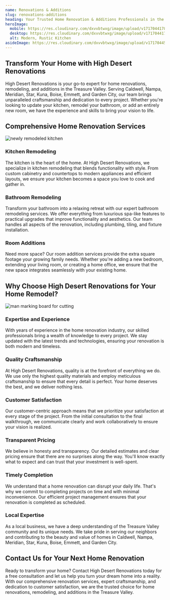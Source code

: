 ```yaml
---
name: Renovations & Additions
slug: renovations-additions
heading: Your Trusted Home Renovation & Additions Professionals in the Treasure Valley
heroImage:
  mobile: https://res.cloudinary.com/dxvvbtwxg/image/upload/v1717044178/Kitchen_Counter_Stools_b8brry.webp
  desktop: https://res.cloudinary.com/dxvvbtwxg/image/upload/v1717044178/Kitchen_Counter_Stools_b8brry.webp
  alt: Modern, Rustic Kitchen
asideImage: https://res.cloudinary.com/dxvvbtwxg/image/upload/v1717044524/Bathroom_Interior_Photo_s7yprg.jpg
---
```


## Transform Your Home with High Desert Renovations

High Desert Renovations is your go-to expert for home renovations, remodeling, and additions in the Treasure Valley. Serving Caldwell, Nampa, Meridian, Star, Kuna, Boise, Emmett, and Garden City, our team brings unparalleled craftsmanship and dedication to every project. Whether you're looking to update your kitchen, remodel your bathroom, or add an entirely new room, we have the experience and skills to bring your vision to life.

## Comprehensive Home Renovation Services

![newly remodeled kitchen](https://res.cloudinary.com/dxvvbtwxg/image/upload/v1716417985/Gray_steel_refrigerator_dgwmwj.jpg)

### Kitchen Remodeling

The kitchen is the heart of the home. At High Desert Renovations, we specialize in kitchen remodeling that blends functionality with style. From custom cabinetry and countertops to modern appliances and efficient layouts, we ensure your kitchen becomes a space you love to cook and gather in.

### Bathroom Remodeling

Transform your bathroom into a relaxing retreat with our expert bathroom remodeling services. We offer everything from luxurious spa-like features to practical upgrades that improve functionality and aesthetics. Our team handles all aspects of the renovation, including plumbing, tiling, and fixture installation.

### Room Additions

Need more space? Our room addition services provide the extra square footage your growing family needs. Whether you're adding a new bedroom, extending your living room, or creating a home office, we ensure that the new space integrates seamlessly with your existing home.

## Why Choose High Desert Renovations for Your Home Remodel?

![man marking board for cutting](https://res.cloudinary.com/dxvvbtwxg/image/upload/v1716328348/Circular_saw_carpenter_thijru.webp)

### Expertise and Experience

With years of experience in the home renovation industry, our skilled professionals bring a wealth of knowledge to every project. We stay updated with the latest trends and technologies, ensuring your renovation is both modern and timeless.

### Quality Craftsmanship

At High Desert Renovations, quality is at the forefront of everything we do. We use only the highest quality materials and employ meticulous craftsmanship to ensure that every detail is perfect. Your home deserves the best, and we deliver nothing less.

### Customer Satisfaction

Our customer-centric approach means that we prioritize your satisfaction at every stage of the project. From the initial consultation to the final walkthrough, we communicate clearly and work collaboratively to ensure your vision is realized.

### Transparent Pricing

We believe in honesty and transparency. Our detailed estimates and clear pricing ensure that there are no surprises along the way. You'll know exactly what to expect and can trust that your investment is well-spent.

### Timely Completion

We understand that a home renovation can disrupt your daily life. That's why we commit to completing projects on time and with minimal inconvenience. Our efficient project management ensures that your renovation is completed as scheduled.

### Local Expertise

As a local business, we have a deep understanding of the Treasure Valley community and its unique needs. We take pride in serving our neighbors and contributing to the beauty and value of homes in Caldwell, Nampa, Meridian, Star, Kuna, Boise, Emmett, and Garden City.

## Contact Us for Your Next Home Renovation

Ready to transform your home? Contact High Desert Renovations today for a free consultation and let us help you turn your dream home into a reality. With our comprehensive renovation services, expert craftsmanship, and dedication to customer satisfaction, we are the trusted choice for home renovations, remodeling, and additions in the Treasure Valley.
